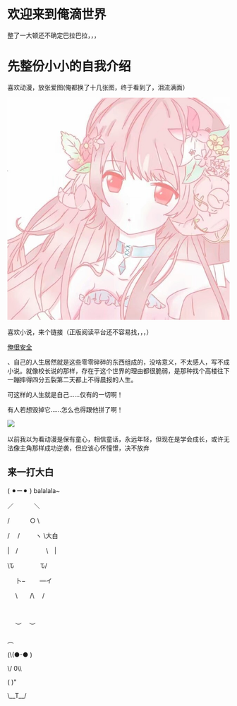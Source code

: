 <!DOCTYPE html>
<html lang="zh-cn">
  <head>
	<meta charset="utf-8"/>
	<title>小小的世界</title>
	<style>
		body{
			background-image: url("1.jpg");
			background-repeat: repeat;no-repeat;
			background-position: left top;
			background-attachment: fixed;
		}
	</style>
</head>
<body>
<h1>欢迎来到俺滴世界</h1>
<p>整了一大顿还不确定巴拉巴拉，，，</p>
<h1>先整份小小的自我介绍</h1>
<p>喜欢动漫，放张爱图(俺都换了十几张图，终于看到了，泪流满面）</p>
<img src="123.jpg.jpeg">
<p>喜欢小说，来个链接（正版阅读平台还不容易找，，，）</p>
<a href="https://ubook.reader.qq.com/intro.html?bid=933335&amp;b_f=231004">俺很安全</a>
<p>、自己的人生居然就是这些零零碎碎的东西组成的，没啥意义，不太感人，写不成小说。就像校长说的那样，存在于这个世界的理由都很脆弱，是那种找个高楼往下一蹦摔得四分五裂第二天都上不得晨报的人生。</p>
<p>可这样的人生就是自己……仅有的一切啊！</p>
<p>有人若想毁掉它……怎么也得跟他拼了啊！</p>
<img src="lz.jpg">
<p>以前我以为看动漫是保有童心，相信童话，永远年轻，但现在是学会成长，或许无法像主角那样成功逆袭，但应该心怀憧憬，决不放弃</p>
<h2>来一打大白</h2>
<p>                 </p>
<p>    ( ⚫︎ー⚫︎  ) balalala~</p>
<p>    ／　　　   ＼</p>
<p>  /　　　  ○  \    </p>
<p> /　 /  　　   ヽ  \大白</p>
<p> |　/　 　　　  \　|</p>
<p>  \Ԏ　　　　     Ԏ/</p>
<p>　 卜−　　    ―イ     </p>
<p>　  \　　/\　 /  </p>
　<p>　 ︶　   ︶  </p>
<p>              </p>
 <p>    ︵ </p>
<p> (\(●-● )</p>
<p>  \/   0\\</p>
 <p> (       )"</p>
  <p> \__T__/</p>
</body>
</html>



